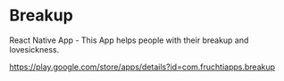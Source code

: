 # Breakup
React Native App - This App helps people with their breakup and lovesickness.

https://play.google.com/store/apps/details?id=com.fruchtiapps.breakup
